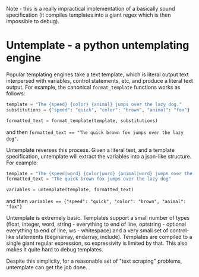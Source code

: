 Note - this is a really impractical implementation of a basically sound specification (it compiles templates into a giant regex which is then impossible to debug).

# Untemplate - a python untemplating engine

Popular templating engines take a text template, which is literal output text interpersed with variables, control statements, etc, and produce a literal text output. For example, the canonical `format_template` functions works as follows:

```python
template = "The {speed} {color} {animal} jumps over the lazy dog."
substitutions = {"speed": "quick", "color": "brown", "animal": "fox"}

formatted_text = format_template(template, substitutions)
```

and then `formatted_text == "The quick brown fox jumps over the lazy dog"`.

Untemplate reverses this process. Given a literal text, and a template specification, untemplate will extract the variables into a json-like structure. For example:

```python
template = "The {speed|word} {color|word} {animal|word} jumps over the lazy dog."
formatted_text = "The quick brown fox jumps over the lazy dog"

variables = untemplate(template, formatted_text)
```

and then `variables == {"speed": "quick", "color": "brown", "animal": "fox"}`

Untemplate is extremely basic. Templates support a small number of types (float, integer, word, string - everything to end of line, optstring - optional everything to end of line, ws - whitespace) and a very small set of control-like statements (beginarray, endarray, include). Templates are compiled to a single giant regular expression, so expressivity is limited by that. This also makes it quite hard to debug templates.

Despite this simplicity, for a reasonable set of "text scraping" problems, untemplate can get the job done.

